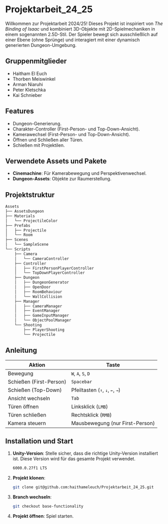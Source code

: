 # Projektarbeit_24_25

Willkommen zur Projektarbeit 2024/25! Dieses Projekt ist inspiriert von *The Binding of Isaac* und kombiniert 3D-Objekte mit 2D-Spielmechaniken in einem sogenannten 2.5D-Stil. Der Spieler bewegt sich ausschließlich auf einer Ebene (ohne Sprünge) und interagiert mit einer dynamisch generierten Dungeon-Umgebung.

## Gruppenmitglieder
- Haitham El Euch
- Thorben Meiswinkel
- Arman Niaruhi
- Peter Kletschka
- Kai Schnieber

## Features
- Dungeon-Generierung.
- Charakter-Controller (First-Person- und Top-Down-Ansicht).
- Kamerawechsel (First-Person- und Top-Down-Ansicht).
- Öffnen und Schließen aller Türen.
- Schießen mit Projektilen.

## Verwendete Assets und Pakete
- **Cinemachine**: Für Kamerabewegung und Perspektivenwechsel.
- **Dungeon-Assets**: Objekte zur Raumerstellung.

## Projektstruktur
```markdown
Assets
├── AssetsDungeon
├── Materials
│   └── ProjectileColor
├── Prefabs
│   ├── Projectile
│   └── Room
├── Scenes
│   └── SampleScene
└── Scripts
    ├── Camera
    │   └── CameraController
    ├── Controller
    │   ├── FirstPersonPlayerController
    │   └── TopDownPlayerController
    ├── Dungeon
    │   ├── DungeonGenerator
    │   ├── OpenDoor
    │   ├── RoomBehaviour
    │   └── WallCollision
    ├── Manager
    │   ├── CameraManager
    │   ├── EventManager
    │   ├── GameInputManager
    │   └── ObjectPoolManager
    └── Shooting
        ├── PlayerShooting
        └── Projectile
```

## Anleitung

| Aktion               | Taste                 |
|-----------------------|-----------------------|
| Bewegung             | `W`, `A`, `S`, `D`   |
| Schießen (First-Person) | `Spacebar`        |
| Schießen (Top-Down)  | Pfeiltasten (`↑`, `↓`, `←`, `→`) |
| Ansicht wechseln     | `Tab`                |
| Türen öffnen         | Linksklick (`LMB`)   |
| Türen schließen      | Rechtsklick (`RMB`)  |
| Kamera steuern       | Mausbewegung (nur First-Person) |

## Installation und Start
1. **Unity-Version**: Stelle sicher, dass die richtige Unity-Version installiert ist. Diese Version wird für das gesamte Projekt verwendet.
   ```bash
   6000.0.27f1 LTS
   ```
3. **Projekt klonen**:
   ```bash
   git clone git@github.com:haithameleuch/Projektarbeit_24_25.git
   ```
4. **Branch wechseln**:
   ```bash
   git checkout base-functionality
   ```
3. **Projekt öffnen**: Spiel starten.